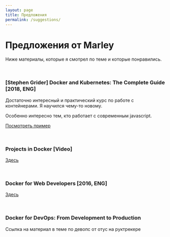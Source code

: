 ```yaml
---
layout: page
title: Предложения
permalink: /suggestions/
---
```


# Предложения от Marley

Ниже материалы, которые я смотрел по теме и которые понравились.

<br/>

### [Stephen Grider] Docker and Kubernetes: The Complete Guide [2018, ENG]

Достаточно интересный и практический курс по работе с контейнерами. Я научился чему-то новому. 

Особенно интересно тем, кто работает с современным javascript.

<a href="https://github.com/marley-nodejs/Docker-and-Kubernetes-The-Complete-Guide">Посмотреть пример</a>


<br/>

### Projects in Docker [Video]


<a href="https://github.com/marley-nodejs/Projects-in-Docker">Здесь</a>

<br/>

### Docker for Web Developers [2016, ENG]

<a href="https://bitbucket.org/marley-nodejs/docker-for-web-developers/">Здесь</a>

<br/>

### Docker for DevOps: From Development to Production

Ссылка на материал в теме по девопс от отус на руктрекере